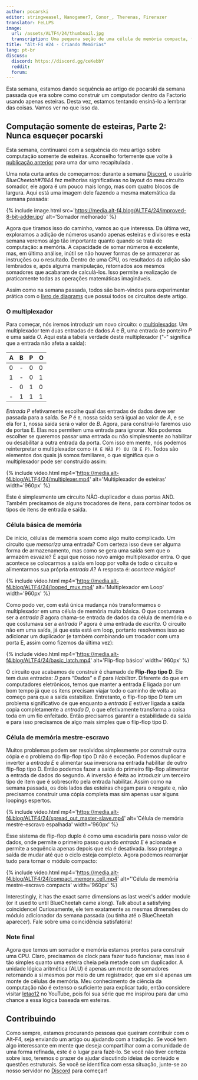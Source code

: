 ```yaml
---
author: pocarski
editor: stringweasel, Nanogamer7, Conor_, Therenas, Firerazer
translator: FeLLPS
image:
  url: /assets/ALTF4/24/thumbnail.jpg
  transcription: Uma pequena seção de uma célula de memória compacta, feita de esteiras
title: "Alt-F4 #24 - Criando Memórias"
lang: pt-br
discuss:
  discord: https://discord.gg/ceKebbY
  reddit: 
  forum: 
---
```


Esta semana, estamos dando sequência ao artigo de pocarski da semana passada que era sobre como construir um computador dentro da Factorio usando apenas esteiras. Desta vez, estamos tentando ensiná-lo a lembrar das coisas. Vamos ver no que isso da.

## Computação somente de esteiras, Parte 2: Nunca esqueçer <author>pocarski</author>

Esta semana, continuarei com a sequência do meu artigo sobre computação somente de esteiras. Aconselho fortemente que volte à [publicação anterior]( https://alt-f4.blog/ALTF4-23/#belt-only-computing-part-1-not-so-quick-maths-pocarski) para uma dar uma recapitulada .

Uma nota curta antes de começarmos: durante a semana [Discord](https://discord.gg/AsXAwyV), o usuário *BlueCheetah#7844* fez melhorias significativas no layout do meu circuito somador, ele agora é um pouco mais longo, mas com quatro blocos de largura. Aqui está uma imagem dele fazendo a mesma matemática da semana passada:

{% include image.html src='https://media.alt-f4.blog/ALTF4/24/improved-8-bit-adder.jpg' alt='Somador melhorado' %}

Agora que tiramos isso do caminho, vamos ao que interessa. Da última vez, exploramos a adição de números usando apenas esteiras e divisores e esta semana veremos algo tão importante quanto quando se trata de computação: a memória. A capacidade de somar números é excelente, mas, em última análise, inútil se não houver formas de se armazenar as instruções ou o resultado. Dentro de uma CPU, os resultados da adição são lembrados e, após alguma manipulação, retornados aos mesmos somadores que acabaram de calculá-los. Isso permite a realização de praticamente todas as operações matemáticas imagináveis.

Assim como na semana passada, todos são bem-vindos para experimentar prática com o [livro de diagrams](https://media.alt-f4.blog/ALTF4/24/belt-computer-blueprint-book-2.txt) que possui todos os circuitos deste artigo.

### O multiplexador

Para começar, nós iremos introduzir um novo circuito: o [multiplexador](https://en.wikipedia.org/wiki/Multiplexer). Um multiplexador tem duas entradas de dados *A* e *B*, uma entrada de ponteiro *P* e uma saída *O*. Aqui está a tabela verdade deste multiplexador ("-" significa que a entrada não afeta a saída):

| A    | B    | P    | O    |
| ---- | ---- | ---- | ---- |
| 0    | -    | 0    | 0    |
| 1    | -    | 0    | 1    |
| -    | 0    | 1    | 0    |
| -    | 1    | 1    | 1    |

*Entrada P* efetivamente escolhe qual das entradas de dados deve ser passada para a saída. Se *P* é `0`, nossa saída será igual ao valor de *A*, e se ela for `1`, nossa saída será o valor de *B*. Agora, para construí-lo faremos uso de portas E. Elas nos permitem uma entrada para ignorar. Nós podemos escolher se queremos passar uma entrada ou não simplesmente ao habilitar ou desabilitar a outra entrada da porta. Com isso em mente, nós podemos reinterpretar o multiplexador como `(A E NÃO P) OU (B E P)`. Todos são elementos dos quais já somos familiares, o que significa que o multiplexador pode ser construído assim:

{% include video.html mp4='https://media.alt-f4.blog/ALTF4/24/multiplexer.mp4' alt='Multiplexador de esteiras' width='960px' %}

Este é simplesmente um circuito NÃO-duplicador e duas portas AND. Também precisamos de alguns trocadores de itens, para combinar todos os tipos de itens de entrada e saída.

### Célula básica de memória

De início, células de memória soam como algo muito complicado. Um circuito que *memoriza* uma entrada? Com certeza isso deve ser alguma forma de armazenamento, mas como se gera uma saída sem que o armazém esvazie? É aqui que nosso novo amigo multiplexador entra. O que acontece se colocarmos a saída em loop por volta de todo o circuito e alimentarmos sua própria *entrada A*? A resposta é: *acontece mágica!*

{% include video.html mp4='https://media.alt-f4.blog/ALTF4/24/looped_mux.mp4' alt='Multiplexador em Loop' width='960px' %}

Como podo ver, com está única mudança nós transformamos o multiplexador em uma célula de memória muito básica. O que costumava ser a *entrada B* agora chama-se entrada de dados da célula de memória e o que costumava ser a *entrada P* agora é uma entrada de *escrita*. O circuito não em uma saída, já que esta está em loop, portanto resolvemos isso ao adicionar um duplicador (e também combinando um trocador com uma porta E, assim como fizemos da última vez):

{% include video.html mp4='https://media.alt-f4.blog/ALTF4/24/basic_latch.mp4' alt='Flip-flop básico' width='960px' %}

O circuito que acabamos de construir é chamado de **Flip-flop tipo D**. Ele tem duas entradas: *D* para “Dados” e *E* para *Habilitar*. Diferente do que em computadores eletrônicos, temos que manter a entrada *E* ligada por um bom tempo já que os itens precisam viajar todo o caminho de volta ao começo para que a saída estabilize. Entretanto, o flip-flop tipo D tem um problema significativo de que enquanto a *entrada E* estiver ligada a saída copia completamente a *entrada D*, o que efetivamente transforma a coisa toda em um fio enfeitado. Então precisamos garantir a estabilidade da saída e para isso precisamos de algo mais simples que o flip-flop tipo D.

### Célula de memória mestre-escravo

Muitos problemas podem ser resolvidos simplesmente por construir outra cópia e o problema do flip-flop tipo D não é exceção. Podemos duplicar e inverter a *entrada E* e alimentar sua inversora na entrada habilitar de outro flip-flop tipo D. Então podemos fazer a saída do primeiro flip-flop alimentar a entrada de dados do segundo. A inversão é feita ao introduzir um terceiro tipo de item que é sobrescrito pela entrada habilitar. Assim como na semana passada, os dois lados das esteiras chegam para o resgate e, não precisamos construir uma cópia completa mas sim apenas usar alguns loopings espertos.

{% include video.html mp4='https://media.alt-f4.blog/ALTF4/24/spread_out_master-slave.mp4' alt='Célula de memória mestre-escravo
espalhada' width='960px' %}

Esse sistema de flip-flop duplo é como uma escadaria para nosso valor de dados, onde permite o primeiro passo quando *entrada E* é acionada e permite a sequência apenas depois que ela é desativada. Isso protege a saída de mudar até que o ciclo esteja completo. Agora podemos rearranjar tudo para tornar o módulo compacto:

{% include video.html mp4='https://media.alt-f4.blog/ALTF4/24/compact_memory_cell.mp4' alt=''Célula de memória mestre-escravo compacta' width='960px' %}

Interestingly, it has the exact same dimensions as last week's adder module (or it used to until BlueCheetah came along). Talk about a satisfying coincidence!
Curiosamente, ele tem exatamente as mesmas dimensões do módulo adicionador da semana passada (ou tinha até o BlueCheetah aparecer). Fale sobre uma coincidência satisfatória!

### Note final

Agora que temos um somador e memória estamos prontos para construir uma CPU. Claro, precisamos de clock para fazer tudo funcionar, mas isso é tão simples quanto uma esteira cheia pela metade com um duplicador. A unidade lógica aritmética (ALU) é apenas um monte de somadores retornando a si mesmos por meio de um registrador, que em si é apenas um monte de células de memória. Meu conhecimento de ciência da computação não é extenso o suficiente para explicar tudo, então considere visitar [letao12](https://www.youtube.com/channel/UC6BeS4toXnPJe-Kds9E_FEQ) no YouTube, pois foi sua série que me inspirou para dar uma chance a essa lógica baseada em esteiras.

## Contribuindo

Como sempre, estamos procurando pessoas que queiram contribuir com o Alt-F4, seja enviando um artigo ou ajudando com a tradução. Se você tem algo interessante em mente que deseja compartilhar com a comunidade de uma forma refinada, este é o lugar para fazê-lo. Se você não tiver certeza sobre isso, teremos o prazer de ajudar discutindo ideias de conteúdo e questões estruturais. Se você se identifica com essa situação, junte-se ao nosso servidor no [Discord](https://discord.gg/nxnCFkb) para começar!
